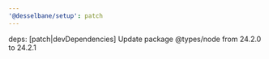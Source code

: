 ```yaml
---
'@desselbane/setup': patch
---
```


deps: [patch|devDependencies] Update package @types/node from 24.2.0 to 24.2.1
